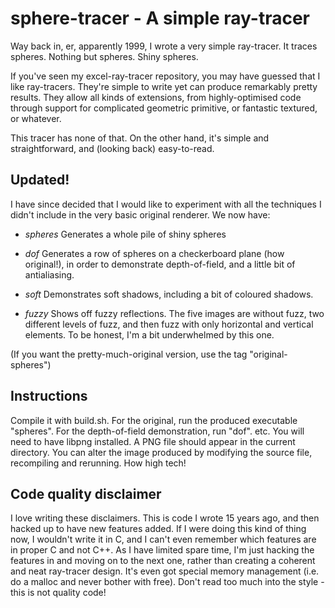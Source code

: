 # sphere-tracer - A simple ray-tracer

Way back in, er, apparently 1999, I wrote a very simple ray-tracer. It
traces spheres. Nothing but spheres. Shiny spheres.

If you've seen my excel-ray-tracer repository, you may have guessed
that I like ray-tracers. They're simple to write yet can produce
remarkably pretty results. They allow all kinds of extensions, from
highly-optimised code through support for complicated geometric
primitive, or fantastic textured, or whatever.

This tracer has none of that. On the other hand, it's simple and
straightforward, and (looking back) easy-to-read.

## Updated!

I have since decided that I would like to experiment with all the
techniques I didn't include in the very basic original renderer. We
now have:

* *spheres* Generates a whole pile of shiny spheres

* *dof* Generates a row of spheres on a checkerboard plane (how
  original!), in order to demonstrate depth-of-field, and a little
  bit of antialiasing.

* *soft* Demonstrates soft shadows, including a bit of coloured
  shadows.

* *fuzzy* Shows off fuzzy reflections. The five images are without
  fuzz, two different levels of fuzz, and then fuzz with only
  horizontal and vertical elements. To be honest, I'm a bit
  underwhelmed by this one.

(If you want the pretty-much-original version, use the tag
"original-spheres")

## Instructions

Compile it with build.sh. For the original, run the produced
executable "spheres". For the depth-of-field demonstration, run
"dof". etc. You will need to have libpng installed. A PNG file should
appear in the current directory. You can alter the image produced by
modifying the source file, recompiling and rerunning. How high tech!

## Code quality disclaimer

I love writing these disclaimers. This is code I wrote 15 years ago,
and then hacked up to have new features added. If I were doing this
kind of thing now, I wouldn't write it in C, and I can't even remember
which features are in proper C and not C++. As I have limited spare
time, I'm just hacking the features in and moving on to the next one,
rather than creating a coherent and neat ray-tracer design. It's even
got special memory management (i.e. do a malloc and never bother with
free). Don't read too much into the style - this is not quality code!
